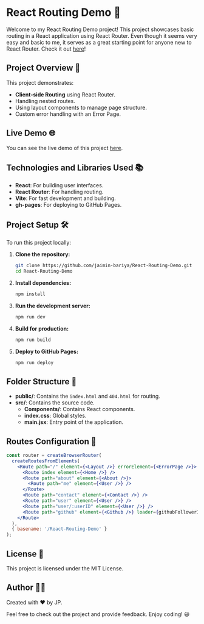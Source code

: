 
# React Routing Demo 🚀

Welcome to my React Routing Demo project! This project showcases basic routing in a React application using React Router. Even though it seems very easy and basic to me, it serves as a great starting point for anyone new to React Router. Check it out [here](https://jaimin-bariya.github.io/React-Routing-Demo)!

## Project Overview 🎉

This project demonstrates:

- **Client-side Routing** using React Router.
- Handling nested routes.
- Using layout components to manage page structure.
- Custom error handling with an Error Page.

## Live Demo 🌐

You can see the live demo of this project [here](https://jaimin-bariya.github.io/React-Routing-Demo).

## Technologies and Libraries Used 📚

- **React**: For building user interfaces.
- **React Router**: For handling routing.
- **Vite**: For fast development and building.
- **gh-pages**: For deploying to GitHub Pages.

## Project Setup 🛠️

To run this project locally:

1. **Clone the repository:**

    ```sh
    git clone https://github.com/jaimin-bariya/React-Routing-Demo.git
    cd React-Routing-Demo
    ```

2. **Install dependencies:**

    ```sh
    npm install
    ```

3. **Run the development server:**

    ```sh
    npm run dev
    ```

4. **Build for production:**

    ```sh
    npm run build
    ```

5. **Deploy to GitHub Pages:**

    ```sh
    npm run deploy
    ```

## Folder Structure 📁

- **public/**: Contains the `index.html` and `404.html` for routing.
- **src/**: Contains the source code.
  - **Components/**: Contains React components.
  - **index.css**: Global styles.
  - **main.jsx**: Entry point of the application.

## Routes Configuration 📍

```jsx
const router = createBrowserRouter(
  createRoutesFromElements(
    <Route path="/" element={<Layout />} errorElement={<ErrorPage />}>
      <Route index element={<Home />} />
      <Route path="about" element={<About />}>
        <Route path="me" element={<User />} />
      </Route>
      <Route path="contact" element={<Contact />} />
      <Route path="user" element={<User />} />
      <Route path="user/:userID" element={<User />} />
      <Route path="github" element={<Github />} loader={githubFollowerInfo} />
    </Route>
  ),
  { basename: '/React-Routing-Demo' }
);
```

## License 📄

This project is licensed under the MIT License.

## Author 🧑‍💻

Created with ❤️ by JP.

Feel free to check out the project and provide feedback. Enjoy coding! 😃

